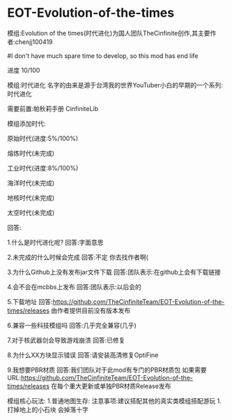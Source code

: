 # EOT-Evolution-of-the-times
模组:Evolution of the times(时代进化)为国人团队TheCinfinite创作,其主要作者:chenjj100419

#I don't have much spare time to develop, so this mod has end life

进度
10/100

模组:时代进化 名字的由来是源于台湾我的世界YouTuber小白的早期的一个系列:时代进化

需要前置:帕秋莉手册 CinfiniteLib

模组添加时代:

原始时代(进度:5%/100%)

熔炼时代(未完成)

工业时代(进度:8%/100%)

海洋时代(未完成)

地核时代(未完成)

太空时代(未完成)



回答:

1.什么是时代进化呢? 回答:字面意思

2.未完成的什么时候会完成 回答:不定 你去找作者啊(

3.为什么Github上没有发布jar文件下载 回答:团队表示:在github上会有下载链接

4.会不会在mcbbs上发布 回答:团队表示:以后会的

5.下载地址 回答:https://github.com/TheCinfiniteTeam/EOT-Evolution-of-the-times/releases 由作者提供目前没有版本发布

6.兼容一些科技模组吗 回答:几乎完全兼容(几乎)

7.对于核武器剑会导致游戏崩溃 回答:已修复

8.为什么XX方块显示错误 回答:请安装高清修复OptiFine

9.我想要PBR材质 回答:我们团队对于此mod有专门的PBR材质包 如果需要URL:https://github.com/TheCinfiniteTeam/EOT-Evolution-of-the-times/releases 在每个重大更新或单独PBR材质Release发布

模组核心玩法:
1.普通地图生存:
    注意事项:建议搭配其他的真实类模组搭配游玩
    1.打掉地上的小石块 会掉落十字
